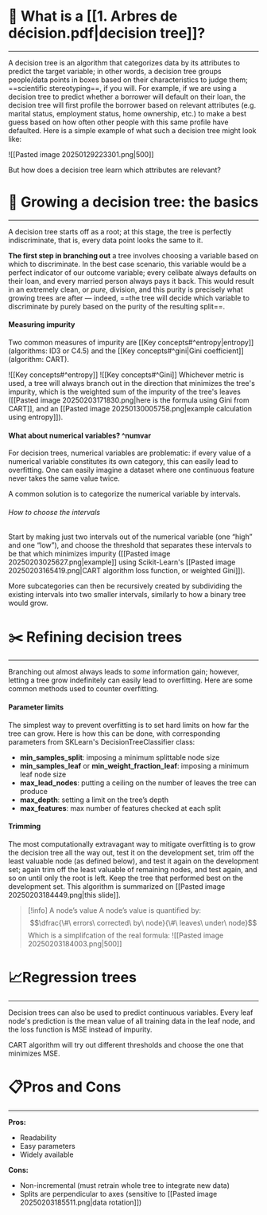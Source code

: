
# 🤔 What is a [[1. Arbres de décision.pdf|decision tree]]?
---
A decision tree is an algorithm that categorizes data by its attributes to predict the target variable; in other words, a decision tree groups people/data points in boxes based on their characteristics to judge them; ==scientific stereotyping==, if you will. For example, if we are using a decision tree to predict whether a borrower will default on their loan, the decision tree will first profile the borrower based on relevant attributes (e.g. marital status, employment status, home ownership, etc.) to make a best guess based on how often other people with this same profile have defaulted. Here is a simple example of what such a decision tree might look like:

![[Pasted image 20250129223301.png|500]]

But how does a decision tree learn which attributes are relevant?





# 🌳 Growing a decision tree: the basics
---
A decision tree starts off as a root; at this stage, the tree is perfectly indiscriminate, that is, every data point looks the same to it.

**The first step in branching out** a tree involves choosing a variable based on which to discriminate. In the best case scenario, this variable would be a perfect indicator of our outcome variable; every celibate always defaults on their loan, and every married person always pays it back. This would result in an extremely clean, or *pure*, division, and this purity is precisely what growing trees are after — indeed, ==the tree will decide which variable to discriminate by purely based on the purity of the resulting split==.
#### Measuring impurity
Two common measures of impurity are [[Key concepts#^entropy|entropy]] (algorithms: ID3 or C4.5) and the [[Key concepts#^gini|Gini coefficient]] (algorithm: CART).

![[Key concepts#^entropy]]
![[Key concepts#^Gini]]
Whichever metric is used, a tree will always branch out in the direction that minimizes the tree's impurity, which is the weighted sum of the impurity of the tree's leaves ([[Pasted image 20250203171830.png|here is the formula using Gini from CART]], and an [[Pasted image 20250130005758.png|example calculation using entropy]]).
#### What about numerical variables? ^numvar

For decision trees, numerical variables are problematic: if every value of a numerical variable constitutes its own category, this can easily lead to overfitting. One can easily imagine a dataset where one continuous feature never takes the same value twice.

A common solution is to categorize the numerical variable by intervals.
###### How to choose the intervals
Start by making just two intervals out of the numerical variable (one “high” and one “low”), and choose the threshold that separates these intervals to be that which minimizes impurity ([[Pasted image 20250203025627.png|example]] using Scikit-Learn's [[Pasted image 20250203165419.png|CART algorithm loss function, or weighted Gini]]).

More subcategories can then be recursively created by subdividing the existing intervals into two smaller intervals, similarly to how a binary tree would grow.
# ✂️ Refining decision trees
---
Branching out almost always leads to *some* information gain; however, letting a tree grow indefinitely can easily lead to overfitting. Here are some common methods used to counter overfitting.
#### Parameter limits
The simplest way to prevent overfitting is to set hard limits on how far the tree can grow. Here is how this can be done, with corresponding parameters from SKLearn's DecisionTreeClassifier class:
- **min_samples_split**: imposing a minimum splittable node size
- **min_samples_leaf** or **min_weight_fraction_leaf**: imposing a minimum leaf node size
- **max_lead_nodes**: putting a ceiling on the number of leaves the tree can produce
- **max_depth**: setting a limit on the tree’s depth
- **max_features**: max number of features checked at each split
#### Trimming
The most computationally extravagant way to mitigate overfitting is to grow the decision tree all the way out, test it on the development set, trim off the least valuable node (as defined below), and test it again on the development set; again trim off the least valuable of remaining nodes, and test again, and so on until only the root is left. Keep the tree that performed best on the development set. This algorithm is summarized on [[Pasted image 20250203184449.png|this slide]].
>[!info] A node’s value
>A node’s value is quantified by:
>$$\dfrac{\#\ errors\ corrected\ by\ node}{\#\ leaves\ under\ node}$$
>Which is a simplifcation of the real formula:
> ![[Pasted image 20250203184003.png|500]]
>



# 📈Regression trees
---
Decision trees can also be used to predict continuous variables. Every leaf node's prediction is the mean value of all training data in the leaf node, and the loss function is MSE instead of impurity.

CART algorithm will try out different thresholds and choose the one that minimizes MSE.

# 📋Pros and Cons
---
**Pros:**
- Readability
- Easy parameters
- Widely available

**Cons:**
- Non-incremental (must retrain whole tree to integrate new data)
- Splits are perpendicular to axes (sensitive to [[Pasted image 20250203185511.png|data rotation]])